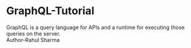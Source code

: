 # GraphQL-Tutorial
GraphQL is a query language for APIs and a runtime for executing those queries on the server.
<br>
Author-Rahul Sharma
